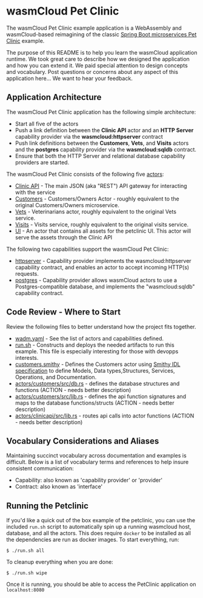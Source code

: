 # wasmCloud Pet Clinic
The wasmCloud Pet Clinic example application is a WebAssembly and wasmCloud-based reimagining of the classic [Spring Boot microservices Pet
Clinic](https://github.com/spring-petclinic/spring-petclinic-microservices) example.

The purpose of this README is to help you learn the wasmCloud application runtime. We took great care to describe how we designed the application and how you can extend it. We paid special attention to design concepts and vocabulary. Post questions or concerns about any aspect of this application here... We want to hear your feedback.

## Application Architecture
The wasmCloud Pet Clinic application has the following simple architecture: 
* Start all five of the actors
* Push a link definition between the **Clinic API** actor and an **HTTP Server** capability provider via the **wasmcloud:httpserver** contract
* Push link definitions between the **Customers**, **Vets**, and **Visits** actors and the **postgres** capability provider via the **wasmcloud:sqldb** contract. 
* Ensure that both the HTTP Server and relational database capability providers are
started.

The wasmCloud Pet Clinic consists of the following five [actors](./actors):
* [Clinic API](./actors/clinicapi/README.md) - The main JSON (aka "REST") API gateway for
  interacting with the service
* [Customers](./actors/customers/README.md) - Customers/Owners Actor - roughly equivalent to the
  original Customers/Owners microservice.
* [Vets](./actors/vets/README.md) - Veterinarians actor, roughly equivalent to the original Vets
  service.
* [Visits](./actors/visits/README.md) - Visits service, roughly equivalent to the original visits
  service.
* [UI](./actors/ui/README.md) - An actor that contains all assets for the petclinic UI. This actor
  will serve the assets through the Clinic API

The following two capabilities support the wasmCloud Pet Clinic:
* [httpserver](https://github.com/wasmCloud/capability-providers/tree/main/httpserver-rs) - Capability provider implements the wasmcloud:httpserver capability contract, and enables an actor to accept incoming HTTP(s) requests.
* [postgres](https://github.com/wasmCloud/capability-providers/tree/main/sqldb-postgres) - Capability provider allows wasmCloud actors to use a Postgres-compatible database, and implements the "wasmcloud:sqldb" capability contract. 

## Code Review - Where to Start
Review the following files to better understand how the project fits together.
* [wadm.yaml](./wadm.yaml) - See the list of actors and capabilities defined.
* [run.sh](./run.sh) - Constructs and deploys the needed artifacts to run this example. This file is especially interesting for those with devopps interests.
* [customers.smithy](./petclinic-interface/customers.smithy) - Defines the Customers actor using [Smithy IDL specification](https://wasmcloud.com/docs/interfaces/wasmcloud-smithy) to define Models, Data types,Structures, Services, Operations, and Documentation.
* [actors/customers/src/db.rs](./actors/customers/src/db.rs) - defines the database structures and functions (ACTION - needs better description)
* [actors/customers/src/lib.rs](./actors/customers/src/lib.rs) - defines the api function signatures and maps to the database functions/structs (ACTION - needs better description)
* [actors/clinicapi/src/lib.rs](./actors/clinicapi/src/lib.rs) - routes api calls into actor functions (ACTION - needs better description)

## Vocabulary Considerations and Aliases
Maintaining succinct vocabulary across documentation and examples is difficult. Below is a list of vocabulary terms and references to help insure consistent communication:
* Capability: also known as 'capability provider' or 'provider'
* Contract: also known as 'interface'

## Running the Petclinic

If you'd like a quick out of the box example of the petclinic, you can use the included `run.sh`
script to automatically spin up a running wasmcloud host, database, and all the actors. This does
require `docker` to be installed as all the dependencies are run as docker images. To start
everything, run:

```console
$ ./run.sh all
```

To cleanup everything when you are done:

```console
$ ./run.sh wipe
```

Once it is running, you should be able to access the PetClinic application on `localhost:8080`
